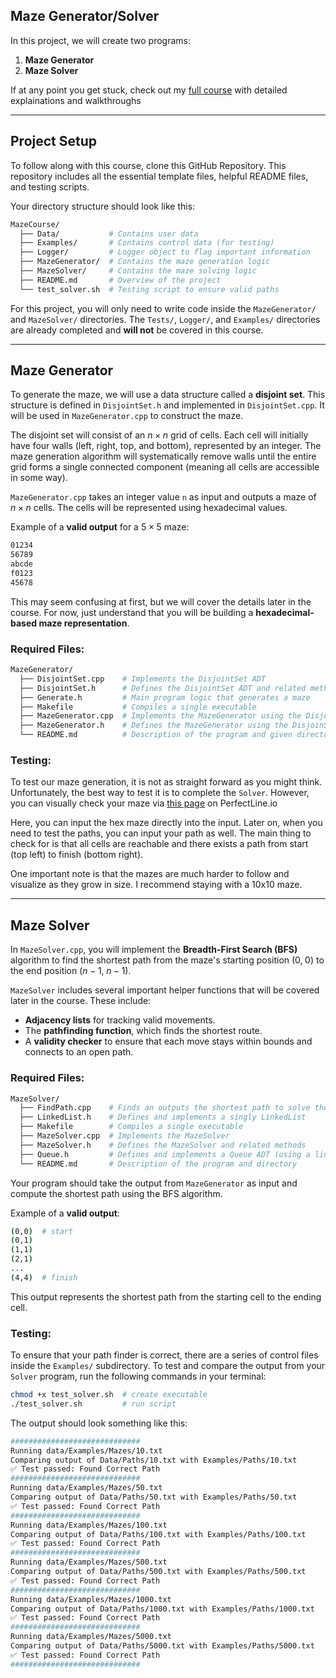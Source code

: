 ## Maze Generator/Solver
In this project, we will create two programs:  
1. **Maze Generator**  
2. **Maze Solver**  

If at any point you get stuck, check out my [full course](https://www.perfectline.io/courses/maze/) with detailed explainations and walkthroughs

---

## Project Setup  
To follow along with this course, clone this GitHub Repository. This repository includes all the essential template files, helpful README files, and testing scripts.  

Your directory structure should look like this:  
```sh
MazeCourse/
  ├── Data/           # Contains user data
  ├── Examples/       # Contains control data (for testing)
  ├── Logger/         # Logger object to flag important information
  ├── MazeGenerator/  # Contains the maze generation logic
  ├── MazeSolver/     # Contains the maze solving logic
  ├── README.md       # Overview of the project
  └── test_solver.sh  # Testing script to ensure valid paths
```

For this project, you will only need to write code inside the `MazeGenerator/` and `MazeSolver/` directories. The `Tests/`, `Logger/`, and `Examples/` directories are already completed and **will not** be covered in this course.  

---

## Maze Generator  
To generate the maze, we will use a data structure called a **disjoint set**. This structure is defined in `DisjointSet.h` and implemented in `DisjointSet.cpp`. It will be used in `MazeGenerator.cpp` to construct the maze.  

The disjoint set will consist of an $n \times n$ grid of cells. Each cell will initially have four walls (left, right, top, and bottom), represented by an integer. The maze generation algorithm will systematically remove walls until the entire grid forms a single connected component (meaning all cells are accessible in some way).  

`MazeGenerator.cpp` takes an integer value `n` as input and outputs a maze of $n \times n$ cells. The cells will be represented using hexadecimal values.  

Example of a **valid output** for a $5 \times 5$ maze:  
```sh
01234
56789
abcde
f0123
45678
```
This may seem confusing at first, but we will cover the details later in the course. For now, just understand that you will be building a **hexadecimal-based maze representation**.  

### Required Files:  
```sh
MazeGenerator/
  ├── DisjointSet.cpp    # Implements the DisjointSet ADT
  ├── DisjointSet.h      # Defines the DisjointSet ADT and related methods
  ├── Generate.h         # Main program logic that generates a maze
  ├── Makefile           # Compiles a single executable
  ├── MazeGenerator.cpp  # Implements the MazeGenerator using the DisjoinSet
  ├── MazeGenerator.h    # Defines the MazeGenerator using the DisjoinSet
  └── README.md          # Description of the program and given directory
```

### Testing:
To test our maze generation, it is not as straight forward as you might think. Unfortunately, the best way to test it is to complete the `Solver`. However, you can visually check your maze via [this page](https://www.perfectline.io/maze-solver/) on PerfectLine.io

Here, you can input the hex maze directly into the input. Later on, when you need to test the paths, you can input your path as well. The main thing to check for is that all cells are reachable and there exists a path from start (top left) to finish (bottom right).

One important note is that the mazes are much harder to follow and visualize as they grow in size. I recommend staying with a 10x10 maze.

---

## Maze Solver  
In `MazeSolver.cpp`, you will implement the **Breadth-First Search (BFS)** algorithm to find the shortest path from the maze's starting position $(0,\;0)$ to the end position $(n-1,\;n-1)$.  

`MazeSolver` includes several important helper functions that will be covered later in the course. These include:  
- **Adjacency lists** for tracking valid movements.  
- The **pathfinding function**, which finds the shortest route.  
- A **validity checker** to ensure that each move stays within bounds and connects to an open path.  

### Required Files:  
```sh
MazeSolver/
  ├── FindPath.cpp    # Finds an outputs the shortest path to solve the maze
  ├── LinkedList.h    # Defines and implements a singly LinkedList
  ├── Makefile        # Compiles a single executable
  ├── MazeSolver.cpp  # Implements the MazeSolver
  ├── MazeSolver.h    # Defines the MazeSolver and related methods
  ├── Queue.h         # Defines and implements a Queue ADT (using a linked list)
  └── README.md       # Description of the program and directory
```

Your program should take the output from `MazeGenerator` as input and compute the shortest path using the BFS algorithm.  

Example of a **valid output**:  
```sh
(0,0)  # start
(0,1)
(1,1)
(2,1)
...
(4,4)  # finish
```

This output represents the shortest path from the starting cell to the ending cell.  

### Testing:
To ensure that your path finder is correct, there are a series of control files inside the `Examples/` subdirectory. To test and compare the output from your `Solver` program, run the following commands in your terminal:

```sh
chmod +x test_solver.sh  # create executable
./test_solver.sh         # run script
```

The output should look something like this:
```sh
#############################
Running data/Examples/Mazes/10.txt
Comparing output of Data/Paths/10.txt with Examples/Paths/10.txt
✅ Test passed: Found Correct Path
#############################
Running data/Examples/Mazes/50.txt
Comparing output of Data/Paths/50.txt with Examples/Paths/50.txt
✅ Test passed: Found Correct Path
#############################
Running data/Examples/Mazes/100.txt
Comparing output of Data/Paths/100.txt with Examples/Paths/100.txt
✅ Test passed: Found Correct Path
#############################
Running data/Examples/Mazes/500.txt
Comparing output of Data/Paths/500.txt with Examples/Paths/500.txt
✅ Test passed: Found Correct Path
#############################
Running data/Examples/Mazes/1000.txt
Comparing output of Data/Paths/1000.txt with Examples/Paths/1000.txt
✅ Test passed: Found Correct Path
#############################
Running data/Examples/Mazes/5000.txt
Comparing output of Data/Paths/5000.txt with Examples/Paths/5000.txt
✅ Test passed: Found Correct Path
#############################
```

